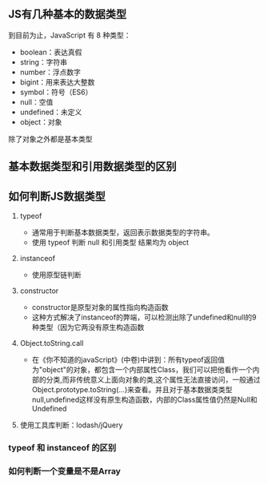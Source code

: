 ## JS有几种基本的数据类型

到目前为止，JavaScript 有 8 种类型：

- boolean：表达真假
- string：字符串
- number：浮点数字
- bigint：用来表达大整数
- symbol：符号（ES6）
- null：空值
- undefined：未定义
- object：对象

除了对象之外都是基本类型

## 基本数据类型和引用数据类型的区别



## 如何判断JS数据类型

1. typeof
	- 通常用于判断基本数据类型，返回表示数据类型的字符串。
	- 使用 typeof 判断 null 和引用类型 结果均为 object

1. instanceof
	- 使用原型链判断

1. constructor
	- constructor是原型对象的属性指向构造函数
	- 这种方式解决了instanceof的弊端，可以检测出除了undefined和null的9种类型（因为它两没有原生构造函数

2. Object.toString.call
	- 在《你不知道的javaScript》(中卷)中讲到：所有typeof返回值为"object"的对象，都包含一个内部属性Class，我们可以把他看作一个内部的分类,而非传统意义上面向对象的类,这个属性无法直接访问，一般通过Object.prototype.toString(…)来查看。并且对于基本数据类类型null,undefined这样没有原生构造函数，内部的Class属性值仍然是Null和Undefined

1. 使用工具库判断：lodash/jQuery


###  typeof 和 instanceof 的区别

### 如何判断一个变量是不是Array